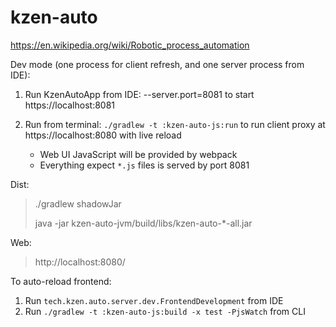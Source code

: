 # kzen-auto

https://en.wikipedia.org/wiki/Robotic_process_automation

Dev mode (one process for client refresh, and one server process from IDE):

1) Run KzenAutoApp from IDE: --server.port=8081
    to start https://localhost:8081
    
2) Run from terminal: `./gradlew -t :kzen-auto-js:run`
    to run client proxy at https://localhost:8080 with live reload
    - Web UI JavaScript will be provided by webpack          
    - Everything expect `*.js` files is served by port 8081

Dist:
> ./gradlew shadowJar
>
> java -jar kzen-auto-jvm/build/libs/kzen-auto-*-all.jar

Web:
> http://localhost:8080/




To auto-reload frontend:
1) Run `tech.kzen.auto.server.dev.FrontendDevelopment` from IDE
2) Run `./gradlew -t :kzen-auto-js:build -x test -PjsWatch` from CLI



